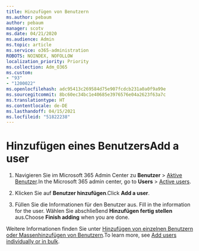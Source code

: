 ```yaml
---
title: Hinzufügen von Benutzern
ms.author: pebaum
author: pebaum
manager: scotv
ms.date: 04/21/2020
ms.audience: Admin
ms.topic: article
ms.service: o365-administration
ROBOTS: NOINDEX, NOFOLLOW
localization_priority: Priority
ms.collection: Adm_O365
ms.custom:
- "93"
- "1200022"
ms.openlocfilehash: adc95413c269584d75e907fcdcb231a0a0f9a99e
ms.sourcegitcommit: 8bc60ec34bc1e40685e3976576e04a2623f63a7c
ms.translationtype: HT
ms.contentlocale: de-DE
ms.lasthandoff: 04/15/2021
ms.locfileid: "51822238"
---
```

# <a name="add-a-user"></a><span data-ttu-id="72215-102">Hinzufügen eines Benutzers</span><span class="sxs-lookup"><span data-stu-id="72215-102">Add a user</span></span>

1. <span data-ttu-id="72215-103">Navigieren Sie im Microsoft 365 Admin Center zu **Benutzer** > [Aktive Benutzer](https://admin.microsoft.com/Adminportal/Home?source=applauncher#/users).</span><span class="sxs-lookup"><span data-stu-id="72215-103">In the Microsoft 365 admin center, go to **Users** > [Active users](https://admin.microsoft.com/Adminportal/Home?source=applauncher#/users).</span></span>

2. <span data-ttu-id="72215-104">Klicken Sie auf **Benutzer hinzufügen**.</span><span class="sxs-lookup"><span data-stu-id="72215-104">Click **Add a user**.</span></span>

3. <span data-ttu-id="72215-105">Füllen Sie die Informationen für den Benutzer aus. </span><span class="sxs-lookup"><span data-stu-id="72215-105">Fill in the information for the user.</span></span> <span data-ttu-id="72215-106">Wählen Sie abschließend **Hinzufügen fertig stellen** aus.</span><span class="sxs-lookup"><span data-stu-id="72215-106">Choose **Finish adding** when you are done.</span></span>

<span data-ttu-id="72215-107">Weitere Informationen finden Sie unter [Hinzufügen von einzelnen Benutzern oder Massenhinzufügen von Benutzern](https://docs.microsoft.com/microsoft-365/admin/add-users/add-users).</span><span class="sxs-lookup"><span data-stu-id="72215-107">To learn more, see [Add users individually or in bulk](https://docs.microsoft.com/microsoft-365/admin/add-users/add-users).</span></span>